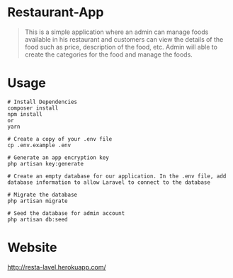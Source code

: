 # Restaurant-App

> This is a simple application where an admin can manage foods available in his restaurant and customers can view the details of the food such as price, description of the food, etc. Admin will able to create the categories for the food and manage the foods.

# Usage
```
# Install Dependencies
composer install
npm install
or
yarn

# Create a copy of your .env file
cp .env.example .env

# Generate an app encryption key
php artisan key:generate

# Create an empty database for our application. In the .env file, add database information to allow Laravel to connect to the database

# Migrate the database
php artisan migrate

# Seed the database for admin account
php artisan db:seed
```

# Website 

http://resta-lavel.herokuapp.com/
